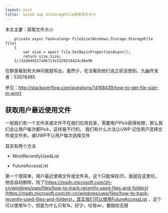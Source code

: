 ```yaml
---
layout: post
title:  win10 uwp 从StorageFile获取文件大小 
---
```


本文主要：获取文件大小
<!--more-->

        private async Task<ulong> FileSize(Windows.Storage.StorageFile file)
        {
            var size = await file.GetBasicPropertiesAsync();
            return size.Size;
        }//32ddd4227a66713e1329214424c4be9b
        
在群里看到有大神问我就写出，虽然少，在没看到他们说之前没想到，九幽开发者：53078485

参见：http://stackoverflow.com/questions/14168439/how-to-get-file-size-in-winrt

## 获取用户最近使用文件

一般我们有一个文件夹或文件不在我们应用目录，需要用户Pick获得权限，那么我们会让用户每次都Pick，这样是不行的。
我们有什么方法让UWP 记住用户选择文件或文件夹，或UWP不让用户每次选择文件

其实有两个方法

- MostRecentlyUsedList

- FutureAccessList 

第一个很简单，用户最近使用文件或文件夹，这个只能保存25，我就在这里坑，他会自动删除，找了[https://msdn.microsoft.com/zh-cn/windows/uwp/files/how-to-track-recently-used-files-and-folders](https://msdn.microsoft.com/zh-cn/windows/uwp/files/how-to-track-recently-used-files-and-folders)，其实我们可以使用FutureAccessList ，这个可以使用1k个，但是为什么只有1k，好少，垃圾wr，要就给无限



        
        
